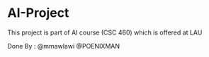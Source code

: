 # AI-Project
This project is part of AI course (CSC 460) which is offered at LAU

Done By : @mmawlawi
          @POENIXMAN
